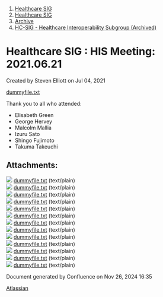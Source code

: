 1. [Healthcare SIG](index.html)
2. [Healthcare SIG](Healthcare-SIG_20545573.html)
3. [Archive](Archive_20562091.html)
4. [HC-SIG - Healthcare Interoperability Subgroup (Archived)](20545710.html)

# Healthcare SIG : HIS Meeting: 2021.06.21

Created by Steven Elliott on Jul 04, 2021

[dummyfile.txt](#)

Thank you to all who attended:

- Elisabeth Green
- George Hervey
- Malcolm Mallia
- Izuru Sato
- Shingo Fujimoto
- Takuma Takeuchi

## Attachments:

![](images/icons/bullet_blue.gif) [dummyfile.txt](attachments/20555026/20563713.txt) (text/plain)  
![](images/icons/bullet_blue.gif) [dummyfile.txt](attachments/20555026/20563710.txt) (text/plain)  
![](images/icons/bullet_blue.gif) [dummyfile.txt](attachments/20555026/20563711.txt) (text/plain)  
![](images/icons/bullet_blue.gif) [dummyfile.txt](attachments/20555026/20563712.txt) (text/plain)  
![](images/icons/bullet_blue.gif) [dummyfile.txt](attachments/20555026/20563706.txt) (text/plain)  
![](images/icons/bullet_blue.gif) [dummyfile.txt](attachments/20555026/20563707.txt) (text/plain)  
![](images/icons/bullet_blue.gif) [dummyfile.txt](attachments/20555026/20563708.txt) (text/plain)  
![](images/icons/bullet_blue.gif) [dummyfile.txt](attachments/20555026/20563709.txt) (text/plain)  
![](images/icons/bullet_blue.gif) [dummyfile.txt](attachments/20555026/20563701.txt) (text/plain)  
![](images/icons/bullet_blue.gif) [dummyfile.txt](attachments/20555026/20563702.txt) (text/plain)  
![](images/icons/bullet_blue.gif) [dummyfile.txt](attachments/20555026/20563703.txt) (text/plain)  
![](images/icons/bullet_blue.gif) [dummyfile.txt](attachments/20555026/20563704.txt) (text/plain)  
![](images/icons/bullet_blue.gif) [dummyfile.txt](attachments/20555026/20563705.txt) (text/plain)

Document generated by Confluence on Nov 26, 2024 16:35

[Atlassian](http://www.atlassian.com/)
